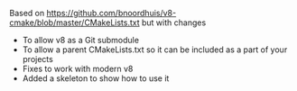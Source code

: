 Based on https://github.com/bnoordhuis/v8-cmake/blob/master/CMakeLists.txt but with changes
- To allow v8 as a Git submodule
- To allow a parent CMakeLists.txt so it can be included as a part of your projects
- Fixes to work with modern v8
- Added a skeleton to show how to use it
